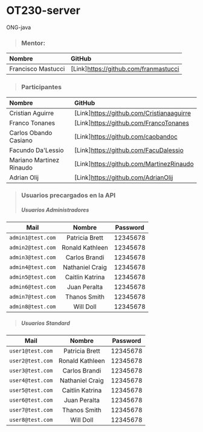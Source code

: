 # OT230-server
ONG-java


> ### **Mentor:**
|       **Nombre**        |              **GitHub**               |
|  :-------------------   | :-----------------------------------  |
| Francisco Mastucci      | [Link]https://github.com/franmastucci |

> ### Participantes
|       **Nombre**        |              **GitHub**                     |
|  :---                   | :---                                        |
| Cristian Aguirre        | [Link]<https://github.com/Cristianaaguirre> |
| Franco Tonanes          | [Link]<https://github.com/FrancoTonanes>    |
| Carlos Obando Casiano   | [Link]<https://github.com/caobandoc>        |
| Facundo Da'Lessio       | [Link]<https://github.com/FacuDalessio>     |
| Mariano Martinez Rinaudo| [Link]<https://github.com/MartinezRinaudo>  |
| Adrian Olij             | [Link]<https://github.com/AdrianOlij>       |

> ### **Usuarios precargados en la API**
> ##### *Usuarios Administradores*

|   **Mail**      |    **Nombre**     |  **Password** |
| :---:           | :---:             | :---:         |
|`admin1@test.com`| Patricia	Brett   | 12345678      |
|`admin2@test.com`| Ronald	Kathleen  | 12345678      |
|`admin3@test.com`| Carlos	Brandi    | 12345678      |
|`admin4@test.com`| Nathaniel	Craig   | 12345678      |
|`admin5@test.com`| Caitlin	Katrina   | 12345678      |
|`admin6@test.com`| Juan	Peralta     | 12345678      |
|`admin7@test.com`| Thanos Smith      | 12345678      |
|`admin8@test.com`| Will	Doll        | 12345678      |

> ##### *Usuarios Standard*

|    **Mail**     |    **Nombre**     |  **Password** |
| :---:           | :---:             | :---:         |
| `user1@test.com`| Patricia	Brett   | 12345678      |
| `user2@test.com`| Ronald	Kathleen  | 12345678      |
| `user3@test.com`| Carlos	Brandi    | 12345678      |
| `user4@test.com`| Nathaniel	Craig   | 12345678      |
| `user5@test.com`| Caitlin	Katrina   | 12345678      |
| `user6@test.com`| Juan	Peralta     | 12345678      |
| `user7@test.com`| Thanos	Smith     | 12345678      |
| `user8@test.com`| Will	Doll        | 12345678      |
